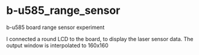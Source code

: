 # b-u585_range_sensor
b-u585 board range sensor experiment

I connected a round LCD to the board, to display the laser sensor data. The output window is interpolated to 160x160
